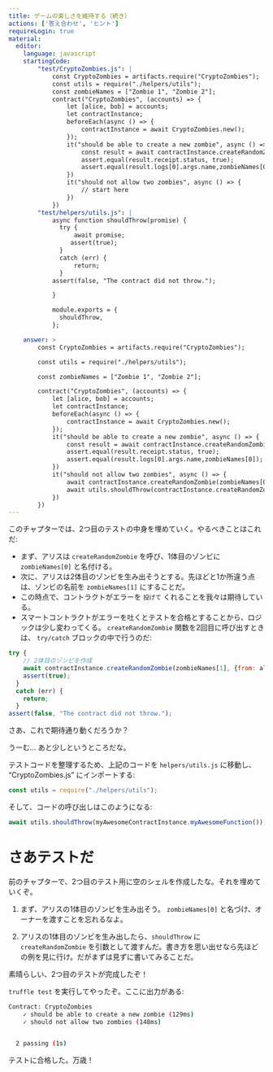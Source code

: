```yaml
---
title: ゲームの楽しさを維持する（続き）
actions: ['答え合わせ', 'ヒント']
requireLogin: true
material:
  editor:
    language: javascript
    startingCode:
        "test/CryptoZombies.js": |
            const CryptoZombies = artifacts.require("CryptoZombies");
            const utils = require("./helpers/utils");
            const zombieNames = ["Zombie 1", "Zombie 2"];
            contract("CryptoZombies", (accounts) => {
                let [alice, bob] = accounts;
                let contractInstance;
                beforeEach(async () => {
                    contractInstance = await CryptoZombies.new();
                });
                it("should be able to create a new zombie", async () => {
                    const result = await contractInstance.createRandomZombie(zombieNames[0], {from: alice});
                    assert.equal(result.receipt.status, true);
                    assert.equal(result.logs[0].args.name,zombieNames[0]);
                })
                it("should not allow two zombies", async () => {
                    // start here
                })
            })
        "test/helpers/utils.js": |
            async function shouldThrow(promise) {
              try {
                  await promise;
                 assert(true);
              }
              catch (err) {
                  return;
              }
            assert(false, "The contract did not throw.");

            }

            module.exports = {
              shouldThrow,
            };

    answer: >
        const CryptoZombies = artifacts.require("CryptoZombies");

        const utils = require("./helpers/utils");

        const zombieNames = ["Zombie 1", "Zombie 2"];

        contract("CryptoZombies", (accounts) => {
            let [alice, bob] = accounts;
            let contractInstance;
            beforeEach(async () => {
                contractInstance = await CryptoZombies.new();
            });
            it("should be able to create a new zombie", async () => {
                const result = await contractInstance.createRandomZombie(zombieNames[0], {from: alice});
                assert.equal(result.receipt.status, true);
                assert.equal(result.logs[0].args.name,zombieNames[0]);
            })
            it("should not allow two zombies", async () => {
                await contractInstance.createRandomZombie(zombieNames[0], {from: alice});
                await utils.shouldThrow(contractInstance.createRandomZombie(zombieNames[1], {from: alice}));
            })
        })
---
```


このチャプターでは、2つ目のテストの中身を埋めていく。やるべきことはこれだ:
- まず、アリスは `createRandomZombie` を呼び、1体目のゾンビに `zombieNames[0]` と名付ける。
- 次に、アリスは2体目のゾンビを生み出そうとする。先ほどと1か所違う点は、ゾンビの名前を `zombieNames[1]` にすることだ。
- この時点で、コントラクトがエラーを `投げて` くれることを我々は期待している。
- スマートコントラクトがエラーを吐くとテストを合格とすることから、ロジックは少し変わってくる。 `createRandomZombie` 関数を2回目に呼び出すときは、 `try/catch` ブロックの中で行うのだ:

```javascript
try {
    // 2体目のゾンビを作成
    await contractInstance.createRandomZombie(zombieNames[1], {from: alice});
    assert(true);
  }
  catch (err) {
    return;
  }
assert(false, "The contract did not throw.");
```
さあ、これで期待通り動くだろうか？

うーむ... あと少しというところだな。

テストコードを整理するため、上記のコードを `helpers/utils.js` に移動し、 “CryptoZombies.js” にインポートする:

```javascript
const utils = require("./helpers/utils");
```

そして、コードの呼び出しはこのようになる:

```javascript
await utils.shouldThrow(myAwesomeContractInstance.myAwesomeFunction());
```

# さあテストだ

前のチャプターで、2つ目のテスト用に空のシェルを作成したな。それを埋めていくぞ。

1. まず、アリスの1体目のゾンビを生み出そう。 `zombieNames[0]` と名づけ、オーナーを渡すことを忘れるなよ。

2. アリスの1体目のゾンビを生み出したら、`shouldThrow` に `createRandomZombie` を引数として渡すんだ。書き方を思い出せなら先ほどの例を見に行け。だがまずは見ずに書いてみることだ。

素晴らしい、2つ目のテストが完成したぞ！

`truffle test` を実行してやったぞ。ここに出力がある:

```bash
Contract: CryptoZombies
    ✓ should be able to create a new zombie (129ms)
    ✓ should not allow two zombies (148ms)


  2 passing (1s)
```

テストに合格した。万歳！
